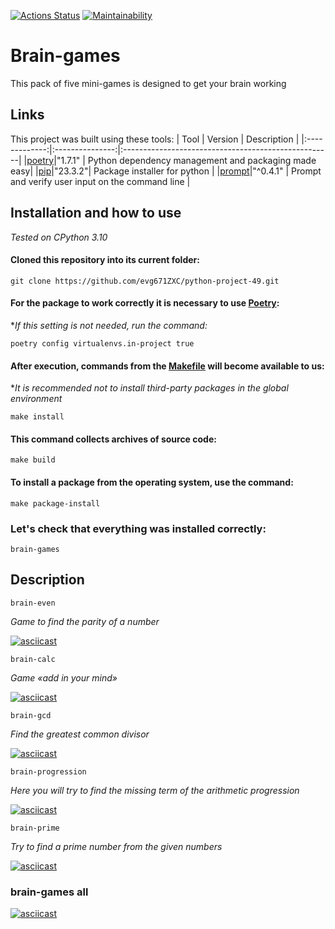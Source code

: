 [![Actions Status](https://github.com/evg671ZXC/python-project-49/actions/workflows/hexlet-check.yml/badge.svg)](https://github.com/evg671ZXC/python-project-49/actions)
[![Maintainability](https://api.codeclimate.com/v1/badges/5d6233e935c3dad8a66e/maintainability)](https://codeclimate.com/github/evg671ZXC/python-project-49/maintainability)

<h1>Brain-games</h1>

This pack of five mini-games is designed to get your brain working

<h2>Links</h2>

This project was built using these tools:
| Tool          | Version         | Description                                         |
|:-------------:|:---------------:|:----------------------------------------------------|
|[poetry](https://python-poetry.org/)|"1.7.1"          | Python dependency management and packaging made easy|
|[pip](https://pypi.org/project/pip/)|"23.3.2"| Package installer for python                        |
|[prompt](https://pypi.org/project/prompt/)|"^0.4.1"         | Prompt and verify user input on the command line    |
<h2>Installation and how to use</h2>

*Tested on CPython 3.10*

#### Cloned this repository into its current folder:
```
git clone https://github.com/evg671ZXC/python-project-49.git
```
#### For the package to work correctly it is necessary to use [Poetry](https://python-poetry.org/):

**If this setting is not needed, run the command:*
```
poetry config virtualenvs.in-project true
```
#### After execution, commands from the [Makefile](https://guides.hexlet.io/ru/makefile-as-task-runner/) will become available to us:
**It is recommended not to install third-party packages in the global environment*
```
make install
```

#### This command collects archives of source code:
```
make build
```
#### To install a package from the operating system, use the command:
```
make package-install
```
### Let's check that everything was installed correctly:
```
brain-games
```

<h2>Description</h2>

```
brain-even
```

*Game to find the parity of a number*

[![asciicast](https://asciinema.org/a/MY2JsDQBLqTH1ZFvSofIZZvUQ.svg)](https://asciinema.org/a/MY2JsDQBLqTH1ZFvSofIZZvUQ)

```
brain-calc
```

*Game «add in your mind»*

[![asciicast](https://asciinema.org/a/Dx5tkQ0AsbKzkQjivGt940lPi.svg)](https://asciinema.org/a/Dx5tkQ0AsbKzkQjivGt940lPi)

```
brain-gcd
```

*Find the greatest common divisor*

[![asciicast](https://asciinema.org/a/KRjzL0i4uFgsRYDRavJfUC2xD.svg)](https://asciinema.org/a/KRjzL0i4uFgsRYDRavJfUC2xD)

```
brain-progression
```

*Here you will try to find the missing term of the arithmetic progression*

[![asciicast](https://asciinema.org/a/Y1X9V3GSnbvsWEXA1p4LEVIe9.svg)](https://asciinema.org/a/Y1X9V3GSnbvsWEXA1p4LEVIe9)

```
brain-prime
```

*Try to find a prime number from the given numbers*

[![asciicast](https://asciinema.org/a/eVpMnzLkPtFoHVQ4cW99m8UlB.svg)](https://asciinema.org/a/eVpMnzLkPtFoHVQ4cW99m8UlB)

### brain-games all

[![asciicast](https://asciinema.org/a/fSWR3KR2pxK5ghBRhOW62bJjC.svg)](https://asciinema.org/a/fSWR3KR2pxK5ghBRhOW62bJjC)
